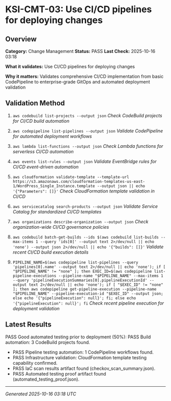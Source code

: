 # KSI-CMT-03: Use CI/CD pipelines for deploying changes

## Overview

**Category:** Change Management
**Status:** PASS
**Last Check:** 2025-10-16 03:18

**What it validates:** Use CI/CD pipelines for deploying changes

**Why it matters:** Validates comprehensive CI/CD implementation from basic CodePipeline to enterprise-grade GitOps and automated deployment validation

## Validation Method

1. `aws codebuild list-projects --output json`
   *Check CodeBuild projects for CI/CD build automation*

2. `aws codepipeline list-pipelines --output json`
   *Validate CodePipeline for automated deployment workflows*

3. `aws lambda list-functions --output json`
   *Check Lambda functions for serverless CI/CD automation*

4. `aws events list-rules --output json`
   *Validate EventBridge rules for CI/CD event-driven automation*

5. `aws cloudformation validate-template --template-url https://s3.amazonaws.com/cloudformation-templates-us-east-1/WordPress_Single_Instance.template --output json || echo '{"Parameters": []}'`
   *Check CloudFormation template validation in CI/CD*

6. `aws servicecatalog search-products --output json`
   *Validate Service Catalog for standardized CI/CD templates*

7. `aws organizations describe-organization --output json`
   *Check organization-wide CI/CD governance policies*

8. `aws codebuild batch-get-builds --ids $(aws codebuild list-builds --max-items 1 --query 'ids[0]' --output text 2>/dev/null || echo 'none') --output json 2>/dev/null || echo '{"builds": []}'`
   *Validate recent CI/CD build execution details*

9. `PIPELINE_NAME=$(aws codepipeline list-pipelines --query 'pipelines[0].name' --output text 2>/dev/null || echo 'none'); if [ "$PIPELINE_NAME" != "none" ]; then EXEC_ID=$(aws codepipeline list-pipeline-executions --pipeline-name "$PIPELINE_NAME" --max-items 1 --query 'pipelineExecutionSummaries[0].pipelineExecutionId' --output text 2>/dev/null || echo 'none'); if [ "$EXEC_ID" != "none" ]; then aws codepipeline get-pipeline-execution --pipeline-name "$PIPELINE_NAME" --pipeline-execution-id "$EXEC_ID" --output json; else echo '{"pipelineExecution": null}'; fi; else echo '{"pipelineExecution": null}'; fi`
   *Check recent pipeline execution for deployment validation*

## Latest Results

PASS Good automated testing prior to deployment (50%): PASS Build automation: 3 CodeBuild projects found.
- PASS Pipeline testing automation: 1 CodePipeline workflows found.
- PASS Infrastructure validation: CloudFormation template testing capability confirmed.
- PASS IaC scan results artifact found (checkov_scan_summary.json).
- PASS Automated testing proof artifact found (automated_testing_proof.json).

---
*Generated 2025-10-16 03:18 UTC*